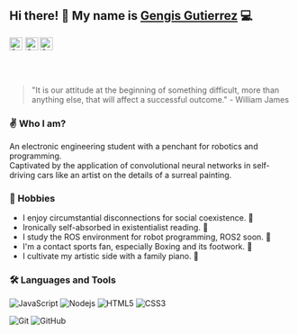 ## Hi there! 👋 My name is [Gengis Gutierrez](https://github.com/GengisGutierrez) :computer:

<p>
  <div style="display:flex; align-items:center">
    <a href="https://www.linkedin.com/in/gengis-gutierrez-chiara-b4a078185/">
      <img align="left" style="margin-right:5px" alt="Gengis's Linkedin" width="23px" src="https://i.imgur.com/G9xYQ10.jpg" />
    </a>
    <a href="https://www.facebook.com/gengis.enemigodelabuso/">
      <img align="left" alt="Gengis | Facebook" width="23px" src="https://i.imgur.com/Zb7XoLE.jpg" />
    </a>
    <a href="https://www.instagram.com/gensisgutierrez/?hl=es-la">
      <img align="left" alt="Gengis's Email" width="23px" src="https://i.imgur.com/MkWefu0.jpg" />
    </a>
  </div>
<p/>
<br />
<br/>

>"It is our attitude at the beginning of something difficult, more than anything else, that will affect a successful outcome." - William James
### :v: Who I am?
An electronic engineering student with a penchant for robotics and programming.  
Captivated by the application of convolutional neural networks in self-driving cars like an artist on the details of a surreal painting.  

### 🏃 Hobbies  
+ I enjoy circumstantial disconnections for social coexistence. 🚶
+ Ironically self-absorbed in existentialist reading. 📖
+ I study the ROS environment for robot programming, ROS2 soon. 🤖
+ I'm a contact sports fan, especially Boxing and its footwork. 🥊
+ I cultivate my artistic side with a family piano. 🎹


### 🛠️ Languages and Tools

![JavaScript](https://img.shields.io/badge/-JavaScript-black?style=flat-square&logo=javascript)
![Nodejs](https://img.shields.io/badge/-Nodejs-black?style=flat-square&logo=Node.js)
![HTML5](https://img.shields.io/badge/-HTML5-black?style=flat-square&logo=html5&logoColor=white)
![CSS3](https://img.shields.io/badge/-CSS3-black?style=flat-square&logo=css3)

![Git](https://img.shields.io/badge/-Git-black?style=flat-square&logo=git)
![GitHub](https://img.shields.io/badge/-GitHub-black?style=flat-square&logo=github)





